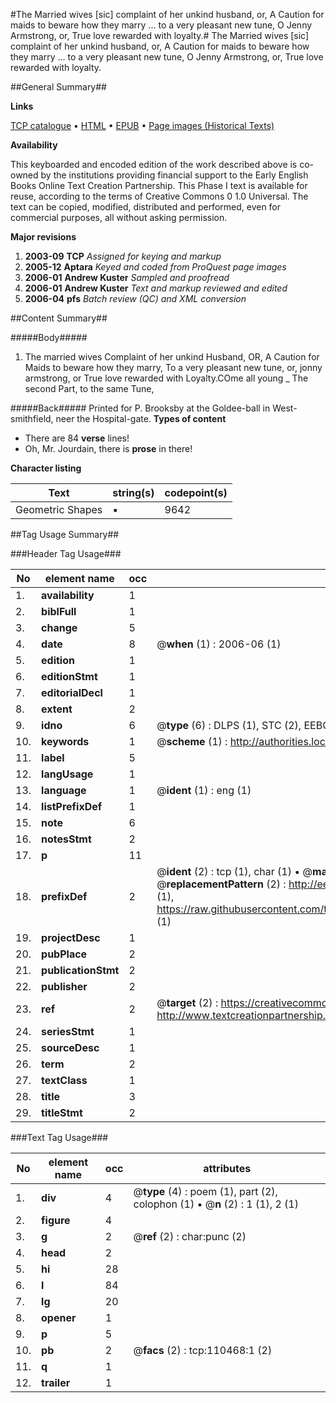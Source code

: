 #The Married wives [sic] complaint of her unkind husband, or, A Caution for maids to beware how they marry ... to a very pleasant new tune, O Jenny Armstrong, or, True love rewarded with loyalty.#
The Married wives [sic] complaint of her unkind husband, or, A Caution for maids to beware how they marry ... to a very pleasant new tune, O Jenny Armstrong, or, True love rewarded with loyalty.

##General Summary##

**Links**

[TCP catalogue](http://www.ota.ox.ac.uk/tcp/)  • 
[HTML](http://tei.it.ox.ac.uk/tcp/Texts-HTML/free/A52/A52012.html)  • 
[EPUB](http://tei.it.ox.ac.uk/tcp/Texts-EPUB/free/A52/A52012.epub) • 
[Page images (Historical Texts)](https://data.historicaltexts.jisc.ac.uk/view?pubId=eebo-31355442e&pageId=eebo-31355442e-110468-1)

**Availability**

This keyboarded and encoded edition of the
	       work described above is co-owned by the institutions
	       providing financial support to the Early English Books
	       Online Text Creation Partnership. This Phase I text is
	       available for reuse, according to the terms of Creative
	       Commons 0 1.0 Universal. The text can be copied,
	       modified, distributed and performed, even for
	       commercial purposes, all without asking permission.

**Major revisions**

1. __2003-09__ __TCP__ *Assigned for keying and markup*
1. __2005-12__ __Aptara__ *Keyed and coded from ProQuest page images*
1. __2006-01__ __Andrew Kuster__ *Sampled and proofread*
1. __2006-01__ __Andrew Kuster__ *Text and markup reviewed and edited*
1. __2006-04__ __pfs__ *Batch review (QC) and XML conversion*

##Content Summary##

#####Body#####

1. The married wives Complaint of her unkind Husband,
OR,
A Caution for Maids to beware how they marry,
To a very pleasant new tune, or, jonny armstrong, or True love rewarded with Loyalty.COme all young 
    _ The second Part, to the same Tune,

#####Back#####
Printed for P. Brooksby at the Goldee-ball in West-smithfield, neer the Hospital-gate.
**Types of content**

  * There are 84 **verse** lines!
  * Oh, Mr. Jourdain, there is **prose** in there!

**Character listing**


|Text|string(s)|codepoint(s)|
|---|---|---|
|Geometric Shapes|▪|9642|

##Tag Usage Summary##

###Header Tag Usage###

|No|element name|occ|attributes|
|---|---|---|---|
|1.|__availability__|1||
|2.|__biblFull__|1||
|3.|__change__|5||
|4.|__date__|8| @__when__ (1) : 2006-06 (1)|
|5.|__edition__|1||
|6.|__editionStmt__|1||
|7.|__editorialDecl__|1||
|8.|__extent__|2||
|9.|__idno__|6| @__type__ (6) : DLPS (1), STC (2), EEBO-CITATION (1), OCLC (1), VID (1)|
|10.|__keywords__|1| @__scheme__ (1) : http://authorities.loc.gov/ (1)|
|11.|__label__|5||
|12.|__langUsage__|1||
|13.|__language__|1| @__ident__ (1) : eng (1)|
|14.|__listPrefixDef__|1||
|15.|__note__|6||
|16.|__notesStmt__|2||
|17.|__p__|11||
|18.|__prefixDef__|2| @__ident__ (2) : tcp (1), char (1)  •  @__matchPattern__ (2) : ([0-9\-]+):([0-9IVX]+) (1), (.+) (1)  •  @__replacementPattern__ (2) : http://eebo.chadwyck.com/downloadtiff?vid=$1&page=$2 (1), https://raw.githubusercontent.com/textcreationpartnership/Texts/master/tcpchars.xml#$1 (1)|
|19.|__projectDesc__|1||
|20.|__pubPlace__|2||
|21.|__publicationStmt__|2||
|22.|__publisher__|2||
|23.|__ref__|2| @__target__ (2) : https://creativecommons.org/publicdomain/zero/1.0/ (1), http://www.textcreationpartnership.org/docs/. (1)|
|24.|__seriesStmt__|1||
|25.|__sourceDesc__|1||
|26.|__term__|2||
|27.|__textClass__|1||
|28.|__title__|3||
|29.|__titleStmt__|2||


###Text Tag Usage###

|No|element name|occ|attributes|
|---|---|---|---|
|1.|__div__|4| @__type__ (4) : poem (1), part (2), colophon (1)  •  @__n__ (2) : 1 (1), 2 (1)|
|2.|__figure__|4||
|3.|__g__|2| @__ref__ (2) : char:punc (2)|
|4.|__head__|2||
|5.|__hi__|28||
|6.|__l__|84||
|7.|__lg__|20||
|8.|__opener__|1||
|9.|__p__|5||
|10.|__pb__|2| @__facs__ (2) : tcp:110468:1 (2)|
|11.|__q__|1||
|12.|__trailer__|1||
